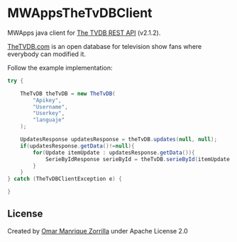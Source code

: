 # MWAppsTheTvDBClient
MWApps java client for <a href="https://api.thetvdb.com/swagger">The TVDB REST API</a> (v2.1.2).

<a href="http://www.thetvdb.com">TheTVDB.com</a> is an open database for television show fans where everybody can modified it.

Follow the example implementation:

```java
try {

	TheTvDB theTvDB = new TheTvDB(
		"Apikey",
		"Username",
		"Userkey",
		"languaje"
	);

	UpdatesResponse updatesResponse = theTvDB.updates(null, null);
	if(updatesResponse.getData()!=null){
		for(Update itemUpdate : updatesResponse.getData()){
			SerieByIdResponse serieById = theTvDB.serieById(itemUpdate.getId(), null);
		}
	}
} catch (TheTvDBClientException e) {

}


```

## License
Created by [Omar Manrique Zorrilla](https://www.linkedin.com/in/omargmanriquez) under Apache License 2.0

